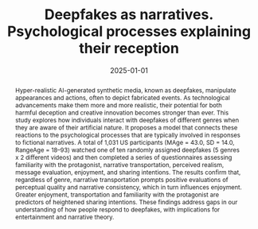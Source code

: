 ---
# Documentation: https://wowchemy.com/docs/managing-content/

title: Deepfakes as narratives. Psychological processes explaining their reception
subtitle: ''
summary: ''
authors:
- María T. Soto-Sanfiel
- Ariadna Angulo—Brunet
- Sanjay Saha
tags:
- Deepfakes
- fake content
- psychological responses
- narrative transportation
- perceived realism
- enjoyment
- sharing intentions
categories: []
date: '2025-01-01'
lastmod: 2024-07-05T19:45:03+02:00
featured: false
draft: false

# Featured image
# To use, add an image named `featured.jpg/png` to your page's folder.
# Focal points: Smart, Center, TopLeft, Top, TopRight, Left, Right, BottomLeft, Bottom, BottomRight.
image:
  caption: ''
  focal_point: ''
  preview_only: false

# Projects (optional).
#   Associate this post with one or more of your projects.
#   Simply enter your project's folder or file name without extension.
#   E.g. `projects = ["internal-project"]` references `content/project/deep-learning/index.md`.
#   Otherwise, set `projects = []`.
projects: []
publishDate: '2025-01-05T17:44:59.934735Z'
publication_types:
- '2'
abstract: 'Hyper-realistic AI-generated synthetic media, known as deepfakes, manipulate appearances and actions, often to depict fabricated events. As technological advancements make them more and more realistic, their potential for both harmful deception and creative innovation becomes stronger than ever. This study explores how individuals interact with deepfakes of different genres when they are aware of their artificial nature. It proposes a model that connects these reactions to the psychological processes that are typically involved in responses to fictional narratives. A total of 1,031 US participants (MAge = 43.0, SD = 14.0, RangeAge = 18–93) watched one of ten randomly assigned deepfakes (5 genres x 2 different videos) and then completed a series of questionnaires assessing familiarity with the protagonist, narrative transportation, perceived realism, message evaluation, enjoyment, and sharing intentions. The results confirm that, regardless of genre, narrative transportation prompts positive evaluations of perceptual quality and narrative consistency, which in turn influences enjoyment. Greater enjoyment, transportation and familiarity with the protagonist are predictors of heightened sharing intentions. These findings address gaps in our understanding of how people respond to deepfakes, with implications for entertainment and narrative  theory.'
publication: '*Computers in Human Behavior*'
doi: 10.1016/j.chb.2024.108518
---